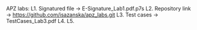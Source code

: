 APZ labs:
L1. Signatured file -> E-Signature_Lab1.pdf.p7s
L2. Repository link -> https://github.com/isazanska/apz_labs.git
L3. Test cases -> TestCases_Lab3.pdf 
L4. 
L5. 

